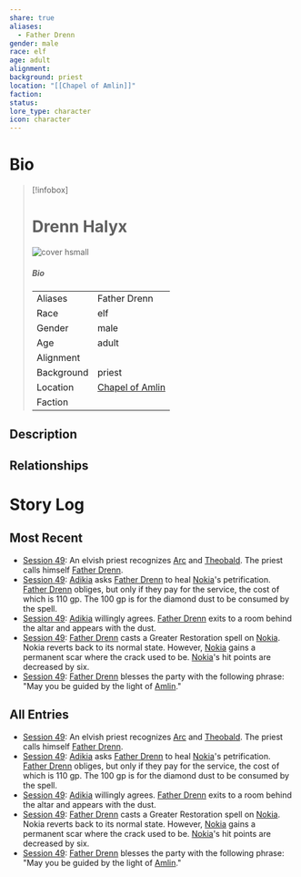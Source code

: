 ```yaml
---
share: true
aliases:
  - Father Drenn
gender: male
race: elf
age: adult
alignment: 
background: priest
location: "[[Chapel of Amlin]]"
faction: 
status: 
lore_type: character
icon: character
---
```

# Bio
> [!infobox]
> # Drenn Halyx
> ![cover hsmall](insertimage.png)
> ##### Bio
> |  |  |
> | ---- | ---- |
> | Aliases | Father Drenn|
> | Race| elf |
> | Gender| male|
> | Age | adult|
> | Alignment|| 
> | Background| priest|
> | Location|  [Chapel of Amlin](../Locations/Buildings/Chapel%20of%20Amlin.md)|
> | Faction| | 
## Description

## Relationships
# Story Log
## Most Recent
- [Session 49](../Session%20Log/Session%2049.md): An elvish priest recognizes [Arc](Arc.md) and [Theobald](Theobald%20Clayhollow.md). The priest calls himself [Father Drenn](Drenn%20Halyx.md).
- [Session 49](../Session%20Log/Session%2049.md): [Adikia](Adikia%20Unalome.md) asks [Father Drenn](Drenn%20Halyx.md) to heal [Nokia](Nokia.md)'s petrification. [Father Drenn](Drenn%20Halyx.md) obliges, but only if they pay for the service, the cost of which is 110 gp. The 100 gp is for the diamond dust to be consumed by the spell.
- [Session 49](../Session%20Log/Session%2049.md): [Adikia](Adikia%20Unalome.md) willingly agrees. [Father Drenn](Drenn%20Halyx.md) exits to a room behind the altar and appears with the dust.
- [Session 49](../Session%20Log/Session%2049.md): [Father Drenn](Drenn%20Halyx.md) casts a Greater Restoration spell on [Nokia](Nokia.md). Nokia reverts back to its normal state. However, [Nokia](Nokia.md) gains a permanent scar where the crack used to be. [Nokia](Nokia.md)'s hit points are decreased by six.
- [Session 49](../Session%20Log/Session%2049.md): [Father Drenn](Drenn%20Halyx.md) blesses the party with the following phrase: "May you be guided by the light of [Amlin](Amlin.md)."

## All Entries
- [Session 49](../Session%20Log/Session%2049.md): An elvish priest recognizes [Arc](Arc.md) and [Theobald](Theobald%20Clayhollow.md). The priest calls himself [Father Drenn](Drenn%20Halyx.md).
- [Session 49](../Session%20Log/Session%2049.md): [Adikia](Adikia%20Unalome.md) asks [Father Drenn](Drenn%20Halyx.md) to heal [Nokia](Nokia.md)'s petrification. [Father Drenn](Drenn%20Halyx.md) obliges, but only if they pay for the service, the cost of which is 110 gp. The 100 gp is for the diamond dust to be consumed by the spell.
- [Session 49](../Session%20Log/Session%2049.md): [Adikia](Adikia%20Unalome.md) willingly agrees. [Father Drenn](Drenn%20Halyx.md) exits to a room behind the altar and appears with the dust.
- [Session 49](../Session%20Log/Session%2049.md): [Father Drenn](Drenn%20Halyx.md) casts a Greater Restoration spell on [Nokia](Nokia.md). Nokia reverts back to its normal state. However, [Nokia](Nokia.md) gains a permanent scar where the crack used to be. [Nokia](Nokia.md)'s hit points are decreased by six.
- [Session 49](../Session%20Log/Session%2049.md): [Father Drenn](Drenn%20Halyx.md) blesses the party with the following phrase: "May you be guided by the light of [Amlin](Amlin.md)."
